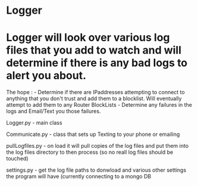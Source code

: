 # Logger
# Logger will look over various log files that you add to watch and will determine if there is any bad logs to alert you about.
The hope :
     - Determine if there are IPaddresses attempting to connect to anything that you don't trust and add them to a blocklist. Will eventually attempt to add them to any Router BlockLists
     - Determine any failures in the logs and Email/Text you those failures.
     
   Logger.py  - main class
   
   Communicate.py - class that sets up Texting to your phone or emailing
   
   pullLogfiles.py - on load it will pull copies of the log files and put them into the log files directory to then process (so no reall log files should be touched)
   
   settings.py - get the log file paths to donwload and various other settings the program will have (currently connecting to a mongo DB
     
     
